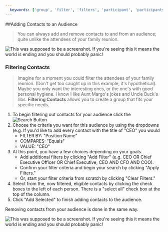 ```yaml
---
  keywords: ['group', 'filter', 'filters', 'participant', 'participants', ]
---
```



##Adding Contacts to an Audience

>You can always add and remove contacts to and from an audience; quite unlike the attendees of your family reunion.

![This was supposed to be a screenshot. If you're seeing this it means the world is ending and you should probably panic!](https://s3.amazonaws.com/peer60_organizations/documentation+tbd/groups_details/Adding-Contacts-to-an-Audience.gif)


### Filtering Contacts

> Imagine for a moment you could filter the attendees of your family reunion. (Don't get too caught up in this example, it's hypothetical). Maybe you only want the interesting ones, or the one's with good personal hygiene.  I know I like Aunt Margo's jokes and Uncle Buck's ribs. **Filtering Contacts** allows you to create a group that fits your specific needs.

1. To begin filtering out contacts for your audience click the ![Search Button](https://s3.amazonaws.com/peer60_organizations/documentation+tbd/Icons/Search+Icon.png)
2. Choose the criteria you want for this audience by using the dropdowns (e.g. If you'd like to add every contact with the title of "CEO" you would 
	* FILTER BY: "Position Name" 
	* COMPARES: "Equals" 
	* VALUE:  "CEO" 
3. At this point, you have a few choices depending on your goals.
	* Add additional filters by clicking "Add Filter" (e.g. CEO OR Chief Executive Officer OR Chief Executive, CEO AND CFO AND COO). 
	* Confirm your filter criteria and begin your search by clicking "Apply Filters."
	* Or, start your filter criteria from scratch by clicking "Clear Filters."
4. Select from the, now filtered, eligible contacts by clicking the check boxes to the left of each person. There is a "select all" check box at the top of the column. 
5. Click "Add Selected" to finish adding contacts to the audience. 

Removing contacts from your audience is done in the same way. 

![This was supposed to be a screenshot. If you're seeing this it means the world is ending and you should probably panic!](https://s3.amazonaws.com/peer60_organizations/documentation+tbd/groups_details/Filtering-an-Audience.gif)



